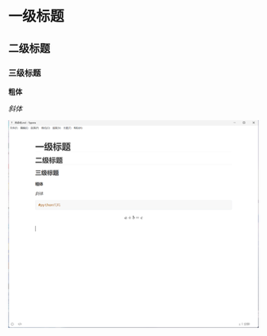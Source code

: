 # 一级标题

## 二级标题

### 三级标题

**粗体**

*斜体*

![image-20251022173041613](示例.assets/image-20251022173041613.png)